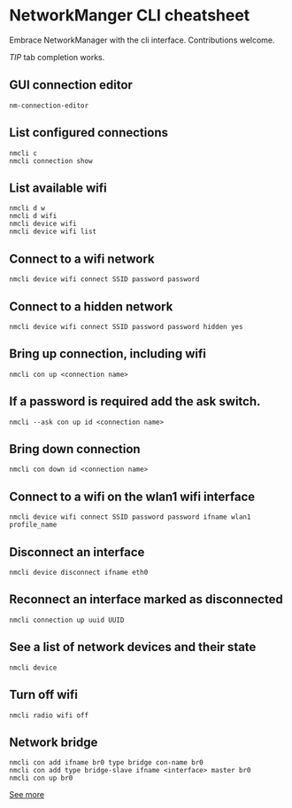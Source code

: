 # NetworkManger CLI cheatsheet

Embrace NetworkManager with the cli interface. Contributions welcome.

*TIP* tab completion works.

## GUI connection editor

    nm-connection-editor

## List configured connections

    nmcli c
    nmcli connection show

## List available wifi

    nmcli d w
    nmcli d wifi
    nmcli device wifi
    nmcli device wifi list

## Connect to a wifi network

    nmcli device wifi connect SSID password password

## Connect to a hidden network

    nmcli device wifi connect SSID password password hidden yes

## Bring up connection, including wifi

    nmcli con up <connection name>

## If a password is required add the ask switch.

    nmcli --ask con up id <connection name>

## Bring down connection

    nmcli con down id <connection name>

## Connect to a wifi on the wlan1 wifi interface

    nmcli device wifi connect SSID password password ifname wlan1 profile_name

## Disconnect an interface

    nmcli device disconnect ifname eth0

## Reconnect an interface marked as disconnected

    nmcli connection up uuid UUID

## See a list of network devices and their state

    nmcli device

## Turn off wifi

    nmcli radio wifi off

## Network bridge

```
nmcli con add ifname br0 type bridge con-name br0
nmcli con add type bridge-slave ifname <interface> master br0
nmcli con up br0
```

[See more](https://www.cyberciti.biz/faq/ubuntu-20-04-add-network-bridge-br0-with-nmcli-command/)
